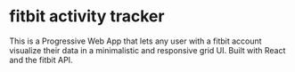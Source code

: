 # fitbit activity tracker

This is a Progressive Web App that lets any user with a fitbit account visualize their data in a minimalistic and responsive grid UI. Built with React and the fitbit API.
